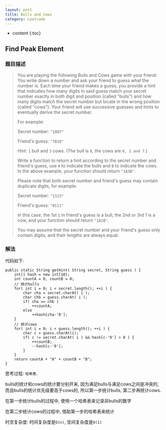 ```yaml
---
layout: post
title: Bulls and Cows
category: Leetcode
---
```


* content
{:toc}

## Find Peak Element

### 题目描述

> You are playing the following Bulls and Cows game with your friend: You write down a number and ask your friend to guess what the number is. Each time your friend makes a guess, you provide a hint that indicates how many digits in said guess match your secret number exactly in both digit and position (called "bulls") and how many digits match the secret number but locate in the wrong position (called "cows"). Your friend will use successive guesses and hints to eventually derive the secret number.
>
> For example:
>
> Secret number:  `"1807"`
>
> Friend's guess: `"7810"`
>
> Hint: `1` bull and `3` cows. (The bull is `8`, the cows are `0, 1 and 7`.)
>
> Write a function to return a hint according to the secret number and friend's guess, use `A` to indicate the bulls and `B` to indicate the cows. In the above example, your function should return `"1A3B"`.
>
> Please note that both secret number and friend's guess may contain duplicate digits, for example:
>
> Secret number:  `"1123"`
>
> Friend's guess: `"0111"`
>
> In this case, the 1st `1` in friend's guess is a bull, the 2nd or 3rd 1 is a cow, and your function should return `"1A1B"`.
>
> You may assume that the secret number and your friend's guess only contain digits, and their lengths are always equal.

### 解法

代码如下:

    public static String getHint( String secret, String guess ) {
        int[] hash = new int[10];
        int countA = 0, countB = 0;
        // 统计bulls
        for( int i = 0; i < secret.length(); ++i ) {
            char cha = secret.charAt( i );
            char chb = guess.charAt( i );
            if( cha == chb )
                ++countA;
            else
                ++hash[cha-'0'];
        }
        // 统计cows
        for( int i = 0; i < guess.length(); ++i ) {
            char c = guess.charAt(i);
            if( c != secret.charAt( i ) && hash[c-'0'] > 0 ) {
                ++countB;
                --hash[c-'0'];
            }
        }
        return countA + "A" + countB + "B";
    }

思考过程: `哈希表`.

bulls的统计和cows的统计要分别开来, 因为满足bulls与满足cows之间是冲突的, 而且bulls的统计优先级要高于cows的, 所以第一步统计bulls, 第二步再统计cows.

在第一步统计bulls的过程中, 使用一个哈希表来记录非bulls的数字

在第二步统计cows的过程中, 借助第一步的哈希表来统计


时空复杂度: 时间复杂度是`O(n)`, 空间复杂度是`O(1)`